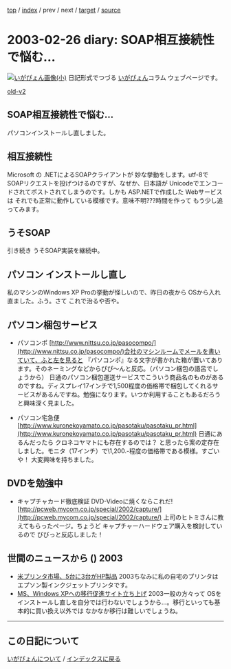 [top](https://igapyon.github.io/diary/) 
 / [index](https://igapyon.github.io/diary/2003/index.html) 
 / prev 
 / next 
 / [target](https://igapyon.github.io/diary/2003/ig030226.html) 
 / [source](https://github.com/igapyon/diary/blob/gh-pages/2003/ig030226.html.src.md) 

2003-02-26 diary: SOAP相互接続性で悩む…
=====================================================================================================
[![いがぴょん画像(小)](https://igapyon.github.io/diary/images/iga200306s.jpg "いがぴょん")](https://igapyon.github.io/diary/memo/memoigapyon.html) 日記形式でつづる [いがぴょん](https://igapyon.github.io/diary/memo/memoigapyon.html)コラム ウェブページです。

[old-v2](ig030226-orig.html)

## SOAP相互接続性で悩む…

パソコンインストールし直しました。


## 相互接続性

Microsoft の .NETによるSOAPクライアントが 妙な挙動をします。utf-8でSOAPリクエストを投げつけるのですが、なぜか、日本語が
Unicodeでエンコードされてポストされてしまうのです。しかも ASP.NETで作成した
Webサービスは それでも正常に動作している模様です。意味不明???時間を作って もう少し追ってみます。

## うそSOAP

引き続き うそSOAP実装を継続中。

## パソコン インストールし直し

私のマシンのWindows XP Proの挙動が怪しいので、昨日の夜から OSから入れ直ました。ふう。さて これで治るや否や。

## パソコン梱包サービス

* パソコンポ
  [http://www.nittsu.co.jp/pasocompo/](http://www.nittsu.co.jp/pasocompo/)会社のマシンルームでメールを書いていて、ふと左を見ると 『パソコンポ』なる文字が書かれた箱が置いてあります。そのネーミングなどからぴぴ～んと反応。（パソコン梱包の語呂でしょうから） 日通のパソコン梱包運送サービスでこういう商品名のものがあるのですね。ディスプレイ17インチで1,500程度の価格帯で梱包してくれるサービスがあるんですね。勉強になります。いつか利用することもあるだろうと興味深く見ました。
  
* パソコン宅急便
  [http://www.kuronekoyamato.co.jp/pasotaku/pasotaku_pr.html](http://www.kuronekoyamato.co.jp/pasotaku/pasotaku_pr.html)
  日通にあるんだったら クロネコヤマトにも存在するのでは？ と思ったら案の定存在しました。モニタ（17インチ）で\1,200.-程度の価格帯である模様。すごいや！
  大変興味を持ちました。

## DVDを勉強中

* キャプチャカード徹底検証 DVD-Videoに焼くならこれだ! 
  [http://pcweb.mycom.co.jp/special/2002/capture/](http://pcweb.mycom.co.jp/special/2002/capture/)
  上司のヒトミさんに教えてもらったページ。ちょうど キャプチャーハードウェア購入を検討しているので
  びびっと反応しました！

## 世間のニュースから () 2003

* [米プリンタ市場、5台に3台がHP製品](http://www.zdnet.co.jp/news/0302/26/nebt_17.html)  2003ちなみに私の自宅のプリンタはエプソン製インクジェットプリンタです。
* [MS、Windows XPへの移行促進サイト立ち上げ](http://www.zdnet.co.jp/news/0302/26/nebt_19.html)  2003一般の方々って OSをインストールし直しを自分では行わないでしょうから…。移行といっても基本的に買い換え以外では なかなか移行は難しいでしょうね。

----------------------------------------------------------------------------------------------------

## この日記について
[いがぴょんについて](https://igapyon.github.io/diary/memo/memoigapyon.html) / [インデックスに戻る](https://igapyon.github.io/diary/idxall.html)
